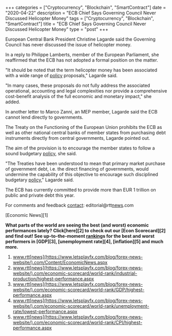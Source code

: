 +++
categories = ["Cryptocurrency", "Blockchain", "SmartContract"]
date = "2020-04-22"
description = "ECB Chief Says Governing Council Never Discussed Helicopter Money"
tags = ["Cryptocurrency", "Blockchain", "SmartContract"]
title = "ECB Chief Says Governing Council Never Discussed Helicopter Money"
type = "post"
+++

European Central Bank President Christine Lagarde said the Governing
Council has never discussed the issue of helicopter money.

In a reply to Philippe Lamberts, member of the European Parliament, she
reaffirmed that the ECB has not adopted a formal position on the matter.

"It should be noted that the term helicopter money has been associated
with a wide range of [policy](https://www.fintechee.com/policy/) proposals," Lagarde said.

"In many cases, these proposals do not fully address the associated
operational, accounting and legal complexities nor provide a
comprehensive cost-benefit analysis of the full economic and monetary
impact," she added.

In another letter to Marco Zanni, an MEP member, Lagarde said the ECB
cannot lend directly to governments.

The Treaty on the Functioning of the European Union prohibits the ECB as
well as other national central banks of member states from purchasing
debt instruments directly from central governments, Lagarde pointed out.

The aim of the provision is to encourage the member states to follow a
sound budgetary [policy](https://www.fintechee.com/policy/), she said.

"The Treaties have been understood to mean that primary market purchase
of government debt, i.e. the direct financing of governments, would
undermine the capability of this objective to encourage such disciplined
budgetary [policy](https://www.fintechee.com/policy/)," Lagarde said.

The ECB has currently committed to provide more than EUR 1 trillion on
public and private debt this year.

For comments and feedback [contact](https://www.playgroundfx.com/contact/): editorial@rtt[news](https://www.letsplayfx.com/blog/forex-news-website/).com

[Economic News][1]

 **What parts of the world are seeing the best (and worst) economic
performances lately? Click[here][2] to check out our [Econ Scorecard][2]
and find out! See up-to-the-moment [ranking](https://www.playgroundfx.com/blog/crypto-exchange-ranking/)s for the best and worst
performers in [GDP][3], [unemployment rate][4], [inflation][5] and much
more.**

   1. www.rtt[news](https://www.letsplayfx.com/blog/forex-news-website/).com/Content/EconomicNews.aspx
   2. www.rtt[news](https://www.letsplayfx.com/blog/forex-news-website/).com/economic-scorecard/world-rank/industrial-production/highest-performance.aspx
   3. www.rtt[news](https://www.letsplayfx.com/blog/forex-news-website/).com/economic-scorecard/world-rank/GDP/highest-performance.aspx
   4. www.rtt[news](https://www.letsplayfx.com/blog/forex-news-website/).com/economic-scorecard/world-rank/unemployment-rate/lowest-performance.aspx
   5. www.rtt[news](https://www.letsplayfx.com/blog/forex-news-website/).com/economic-scorecard/world-rank/CPI/highest-performance.aspx